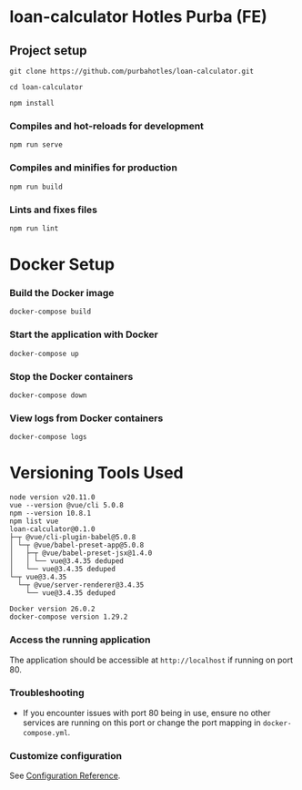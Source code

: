 # loan-calculator Hotles Purba (FE)

## Project setup
```
git clone https://github.com/purbahotles/loan-calculator.git
```
```
cd loan-calculator
```

```
npm install
```

### Compiles and hot-reloads for development
```
npm run serve
```

### Compiles and minifies for production
```
npm run build
```

### Lints and fixes files
```
npm run lint
```

# Docker Setup

### Build the Docker image

```
docker-compose build
```


### Start the application with Docker

```
docker-compose up
```


### Stop the Docker containers


```
docker-compose down
```


### View logs from Docker containers


```
docker-compose logs
```



# Versioning Tools Used
```
node version v20.11.0
vue --version @vue/cli 5.0.8
npm --version 10.8.1
npm list vue
loan-calculator@0.1.0
├─┬ @vue/cli-plugin-babel@5.0.8
│ └─┬ @vue/babel-preset-app@5.0.8
│   ├─┬ @vue/babel-preset-jsx@1.4.0
│   │ └── vue@3.4.35 deduped
│   └── vue@3.4.35 deduped
└─┬ vue@3.4.35
  └─┬ @vue/server-renderer@3.4.35
    └── vue@3.4.35 deduped

Docker version 26.0.2
docker-compose version 1.29.2
```

### Access the running application
The application should be accessible at `http://localhost` if running on port 80.

### Troubleshooting
- If you encounter issues with port 80 being in use, ensure no other services are running on this port or change the port mapping in `docker-compose.yml`.


### Customize configuration
See [Configuration Reference](https://cli.vuejs.org/config/).
